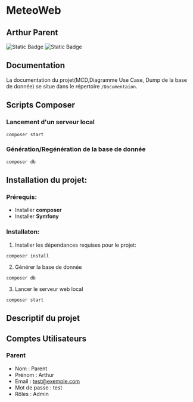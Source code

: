 # MeteoWeb
## Arthur Parent
![Static Badge](https://img.shields.io/badge/symfony-5.4-orange)
![Static Badge](https://img.shields.io/badge/php-8.1-blue)
## Documentation
La documentation du projet(MCD,Diagramme Use Case, Dump de la base de donnée) se situe dans le répertoire ``/Documentaion``.
## Scripts Composer

### Lancement d'un serveur local
```
composer start
```

### Génération/Regénération de la base de donnée

```
composer db
```
## Installation du projet:
### Prérequis:
- Installer **composer**
- Installer **Symfony**

### Installaton:

1. Installer les dépendances requises pour le projet:
```
composer install
```

2. Générer la base de donnée
```
composer db
```

3. Lancer le serveur web local
```
composer start
```



## Descriptif du projet

## Comptes Utilisateurs

### Parent
- Nom : Parent
- Prénom : Arthur
- Email : test@exemple.com
- Mot de passe : test
- Rôles : Admin

